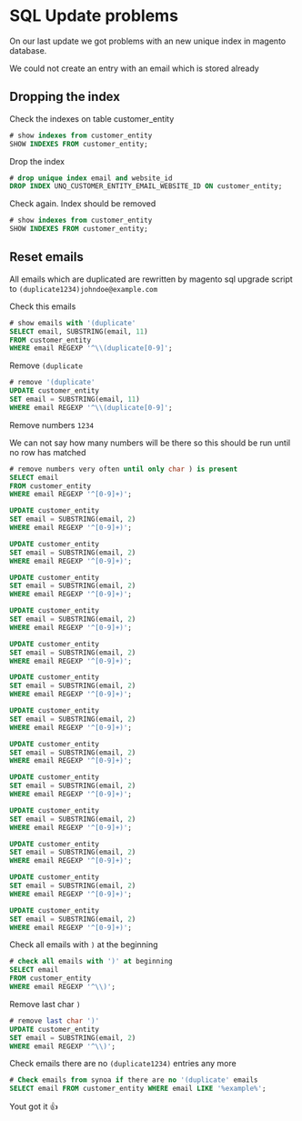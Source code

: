 # SQL Update problems

On our last update we got problems with an new unique index in magento database.

We could not create an entry with an email which is stored already

## Dropping the index

Check the indexes on table customer_entity
```sql
# show indexes from customer_entity
SHOW INDEXES FROM customer_entity;
```

Drop the index
```sql
# drop unique index email and website_id
DROP INDEX UNQ_CUSTOMER_ENTITY_EMAIL_WEBSITE_ID ON customer_entity;
```

Check again. Index should be removed
```sql
# show indexes from customer_entity
SHOW INDEXES FROM customer_entity;
```

## Reset emails

All emails which are duplicated are rewritten by magento sql upgrade script to ```(duplicate1234)johndoe@example.com``` 

Check this emails
```sql
# show emails with '(duplicate'
SELECT email, SUBSTRING(email, 11)
FROM customer_entity
WHERE email REGEXP '^\\(duplicate[0-9]';
```

Remove ```(duplicate```
```sql
# remove '(duplicate'
UPDATE customer_entity
SET email = SUBSTRING(email, 11)
WHERE email REGEXP '^\\(duplicate[0-9]';
```

Remove numbers ```1234```

We can not say how many numbers will be there so this should be run until no row has matched 
```sql
# remove numbers very often until only char ) is present
SELECT email
FROM customer_entity
WHERE email REGEXP '^[0-9]+)';

UPDATE customer_entity
SET email = SUBSTRING(email, 2)
WHERE email REGEXP '^[0-9]+)';

UPDATE customer_entity
SET email = SUBSTRING(email, 2)
WHERE email REGEXP '^[0-9]+)';

UPDATE customer_entity
SET email = SUBSTRING(email, 2)
WHERE email REGEXP '^[0-9]+)';

UPDATE customer_entity
SET email = SUBSTRING(email, 2)
WHERE email REGEXP '^[0-9]+)';

UPDATE customer_entity
SET email = SUBSTRING(email, 2)
WHERE email REGEXP '^[0-9]+)';

UPDATE customer_entity
SET email = SUBSTRING(email, 2)
WHERE email REGEXP '^[0-9]+)';

UPDATE customer_entity
SET email = SUBSTRING(email, 2)
WHERE email REGEXP '^[0-9]+)';

UPDATE customer_entity
SET email = SUBSTRING(email, 2)
WHERE email REGEXP '^[0-9]+)';

UPDATE customer_entity
SET email = SUBSTRING(email, 2)
WHERE email REGEXP '^[0-9]+)';

UPDATE customer_entity
SET email = SUBSTRING(email, 2)
WHERE email REGEXP '^[0-9]+)';

UPDATE customer_entity
SET email = SUBSTRING(email, 2)
WHERE email REGEXP '^[0-9]+)';

UPDATE customer_entity
SET email = SUBSTRING(email, 2)
WHERE email REGEXP '^[0-9]+)';

UPDATE customer_entity
SET email = SUBSTRING(email, 2)
WHERE email REGEXP '^[0-9]+)';
```

Check all emails with ```)``` at the beginning
```sql
# check all emails with ')' at beginning
SELECT email
FROM customer_entity
WHERE email REGEXP '^\\)';
```

Remove last char ```)```
```sql
# remove last char ')'
UPDATE customer_entity
SET email = SUBSTRING(email, 2)
WHERE email REGEXP '^\\)';
```

Check emails there are no ```(duplicate1234)``` entries any more
```sql
# Check emails from synoa if there are no '(duplicate' emails
SELECT email FROM customer_entity WHERE email LIKE '%example%';
```

Yout got it :+1:
